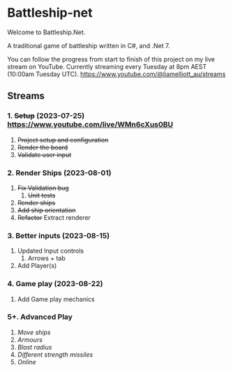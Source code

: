 # Battleship-net

Welcome to Battleship.Net. 

A traditional game of battleship written in C#, and .Net 7.

You can follow the progress from start to finish of this project on my live stream on YouTube. Currently streaming every Tuesday at 8pm AEST (10:00am Tuesday UTC). https://www.youtube.com/@liamelliott_au/streams

## Streams

### 1. ~~Setup~~ (2023-07-25) https://www.youtube.com/live/WMn6cXus0BU

1. ~~Project setup and configuration~~
1. ~~Render the board~~
1. ~~Validate user input~~

### 2. Render Ships (2023-08-01)

1. ~~Fix Validation bug~~
    1. ~~Unit tests~~
1. ~~Render ships~~
1. ~~Add ship orientation~~
1. ~~Refactor~~ Extract renderer

### 3. Better inputs (2023-08-15)

1. Updated Input controls
    1. Arrows + tab
1. Add Player(s)

### 4. Game play (2023-08-22)

1. Add Game play mechanics

### 5+. Advanced Play

1. _Move ships_
1. _Armours_
1. _Blast radius_
1. _Different strength missiles_
1. _Online_
